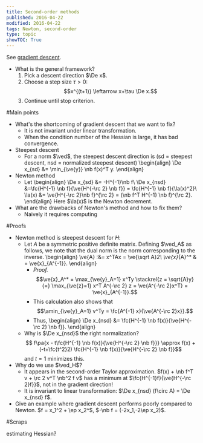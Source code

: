 ```yaml
---
title: Second-order methods
published: 2016-04-22
modified: 2016-04-22
tags: Newton, second-order
type: topic
showTOC: True
---
```


See [gradient descent](GD.html).

* What is the general framework?
    1. Pick a descent direction $\De x$.
	2.  Choose a step size $\tau>0$:
	    $$x^{(t+1)} \leftarrow x+\tau \De x.$$
    3. Continue until stop criterion.

#Main points

* What's the shortcoming of gradient descent that we want to fix?
    * It is not invariant under linear transformation.
	* When the condition number of the Hessian is large, it has bad convergence.
* Steepest descent
    *   For a norm $\ved$, the steepest descent direction is (sd = steepest descent, nsd = normalized steepest descent)
	    \begin{align}
		\De x_{sd} &= \min_{\ve{y}} \nb f(x)^T y.
		\end{align}
* Newton method
    *   Let
	    \begin{align}
		\De x_{sd} &= -H^{-1}\nb f\\
		\De x_{nsd} &=\fc{H^{-1} \nb f}{\ve{H^{-\rc 2} \nb f}} = \fc{H^{-1} \nb f}{\la(x)^2}\\
		\la(x) &= \ve{H^{-\rc 2}\nb f}^{\rc 2} = (\nb f^T H^{-1} \nb f)^{\rc 2}.
	    \end{align}
		Here $\la(x)$ is the Newton decrement.
* What are the drawbacks of Newton's method and how to fix them?
    * Naively it requires computing 

#Proofs

*   Newton method is steepest descent for $H$:
	*   Let $A$ be a symmetric positive definite matrix. Defining $\ved_A$ as follows, we note that the dual norm is the norm corresponding to the inverse.
		\begin{align}
		\ve{A} :&= x^TAx = \ve{\sqrt A}_2\\
		\ve{x}_{A}^* & = \ve{x}_{A^{-1}}.
		\end{align}
		*   *Proof.*
			$$\ve{x}_A^* = \max_{\ve{y}_A=1} x^Ty \stackrel{z = \sqrt{A}y}{=} \max_{\ve{z}=1} x^T A^{-\rc 2} z = \ve{A^{-\rc 2}x^T}  = \ve{x}_{A^{-1}}.$$
		*   This calculation also shows that
		    $$\amin_{\ve{y}_A=1} v^Ty = \fc{A^{-1} x}{\ve{A^{-\rc 2}x}}.$$
		*   Thus,
			\begin{align}
			\De x_{nsd} &= \fc{H^{-1} \nb f(x)}{\ve{H^{-\rc 2} \nb f}}.
			\end{align}
	*   Why is $\De x_{nsd}$ the right normalization?
	    $$ f\pa{x - t\fc{H^{-1} \nb f(x)}{\ve{H^{-\rc 2} \nb f}}} \approx f(x) + (-t+\fc{t^2}2) \fc{H^{-1} \nb f(x)}{\ve{H^{-\rc 2} \nb f}}$$
		and $t=1$ minimizes this.
* Why do we use $\ved_H$?
	*   It appears in the second-order Taylor approximation. $f(x) + \nb f^T v + \rc 2 v^T \nb^2 f v$ has a minimum at $\fc{H^{-1}f}{\ve{H^{-\rc 2}f}}$, not in the gradient direction!
	*   It is invariant to linear transformation: $\De x_{nsd} (f\circ A) = \De x_{nsd} f$.
*   Give an example where gradient descent performs poorly compared to Newton.
    $f = x_1^2 + \ep x_2^$, $-\nb f = (-2x_1,-2\ep x_2)$. 


#Scraps

estimating Hessian?
